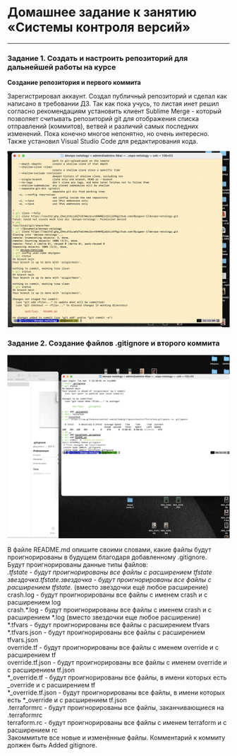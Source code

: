 # **Домашнее задание к занятию «Системы контроля версий»**

---

### Задание 1. Создать и настроить репозиторий для дальнейшей работы на курсе

**Создание репозитория и первого коммита**  

Зарегистрировал аккаунт.
Создал публичный репозиторий и сделал как написано в требовании ДЗ.
Так как пока учусь, то листая инет решил согласно рекомендациям установить клиент Sublime Merge -  который позволяет считывать репозиторий git для отображения списка отправлений (коммитов), ветвей и различий самых последних изменений. Пока конечно многое непонятно, но очень интересно.
Также установил Visual Studio Code для редактирования кода.

![image](https://github.com/Byzgaev-I/devops-netology/blob/main/1.png)

### Задание 2. Создание файлов .gitignore и второго коммита

![image](https://github.com/Byzgaev-I/devops-netology/blob/main/2.png) 

В файле README.md опишите своими словами, какие файлы будут проигнорированы в будущем благодаря добавленному .gitignore.  
Будут проигнорированы данные типы файлов:  
*.tfstate - будут проигнорированы все файлы с расширением tfstate  
звездочка.tfstate.звездочка - будут проигнорированы все файлы с расширением tfstate.* (вместо звездочки ещё любое расширение)  
crash.log - будут проигнорированы все файлы с именем crash и с расширением log  
crash.*.log - будут проигнорированы все файлы с именем crash и с расширением *.log (вместо звездочки еще любое расширение)  
*.tfvars - будут проигнорированы все файлы с расширением tfvars  
*.tfvars.json - будут проигнорированы все файлы с расширением tfvars.json  
override.tf - будут проигнорированы все файлы с именем override и с расширением tf  
override.tf.json - будут проигнорированы все файлы с именем override и с расширением tf.json  
*_override.tf - будут проигнорированы все файлы, в имени которых есть _override и с расширением tf  
*_override.tf.json - будут проигнорированы все файлы, в имени которых есть *_override и с расширением tf.json  
.terraformrc - будут проигнорированы все файлы, заканчивающиеся на .terraformrc  
terraform.rc - будут проигнорированы все файлы с именем terraform и с расширением rc  
Закоммитьте все новые и изменённые файлы. Комментарий к коммиту должен быть Added gitignore.  


